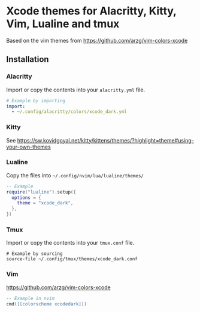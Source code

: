 # Xcode themes for Alacritty, Kitty, Vim, Lualine and tmux

Based on the vim themes from https://github.com/arzg/vim-colors-xcode

## Installation

### Alacritty
Import or copy the contents into your `alacritty.yml` file.

```yaml
# Example by importing
import:
  - ~/.config/alacritty/colors/xcode_dark.yml
```

### Kitty
See https://sw.kovidgoyal.net/kitty/kittens/themes/?highlight=theme#using-your-own-themes

### Lualine
Copy the files into `~/.config/nvim/lua/lualine/themes/`

```lua
-- Example
require("lualine").setup({
  options = {
    theme = "xcode_dark",
  },
})
```

### Tmux
Import or copy the contents into your `tmux.conf` file.

```shell
# Example by sourcing
source-file ~/.config/tmux/themes/xcode_dark.conf
```

### Vim
https://github.com/arzg/vim-colors-xcode

```lua
-- Example in nvim
cmd([[colorscheme xcodedark]])
```
